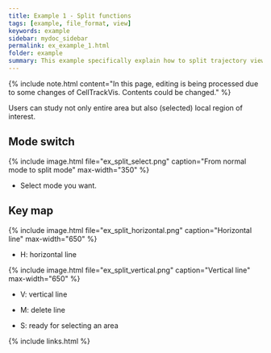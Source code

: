 ```yaml
---
title: Example 1 - Split functions
tags: [example, file_format, view]
keywords: example
sidebar: mydoc_sidebar
permalink: ex_example_1.html
folder: example
summary: This example specifically explain how to split trajectory view in a proper way.
---
```


{% include note.html content="In this page, editing is being processed due to some changes of CellTrackVis. Contents could be changed." %}

Users can study not only entire area but also (selected) local region of interest. 

## Mode switch

{% include image.html file="ex_split_select.png" caption="From normal mode to split mode" max-width="350" %}

* Select mode you want.

## Key map

{% include image.html file="ex_split_horizontal.png" caption="Horizontal line" max-width="650" %}

* H: horizontal line

{% include image.html file="ex_split_vertical.png" caption="Vertical line" max-width="650" %}

* V: vertical line

* M: delete line
* S: ready for selecting an area

{% include links.html %}